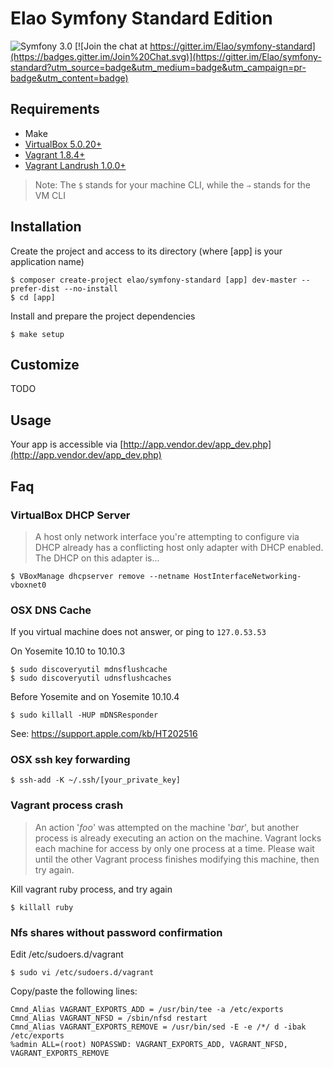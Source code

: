 # Elao Symfony Standard Edition

![Symfony 3.0](https://img.shields.io/badge/Symfony-3.0-blue.svg)
[![Join the chat at https://gitter.im/Elao/symfony-standard](https://badges.gitter.im/Join%20Chat.svg)](https://gitter.im/Elao/symfony-standard?utm_source=badge&utm_medium=badge&utm_campaign=pr-badge&utm_content=badge)

## Requirements

* Make
* [VirtualBox 5.0.20+](https://www.virtualbox.org/wiki/Downloads)
* [Vagrant 1.8.4+](https://www.vagrantup.com/downloads.html)
* [Vagrant Landrush 1.0.0+](https://github.com/vagrant-landrush/landrush)

> Note: The `$` stands for your machine CLI, while the `⇒` stands for the VM CLI

## Installation

Create the project and access to its directory (where [app] is your application name)

    $ composer create-project elao/symfony-standard [app] dev-master --prefer-dist --no-install
    $ cd [app]

Install and prepare the project dependencies

    $ make setup

## Customize

TODO

## Usage

Your app is accessible via [http://app.vendor.dev/app_dev.php](http://app.vendor.dev/app_dev.php)

## Faq

### VirtualBox DHCP Server

> A host only network interface you're attempting to configure via DHCP already
> has a conflicting host only adapter with DHCP enabled. The DHCP on this
> adapter is...

    $ VBoxManage dhcpserver remove --netname HostInterfaceNetworking-vboxnet0

### OSX DNS Cache

If you virtual machine does not answer, or ping to `127.0.53.53`

On Yosemite 10.10 to 10.10.3

    $ sudo discoveryutil mdnsflushcache
    $ sudo discoveryutil udnsflushcaches

Before Yosemite and on Yosemite 10.10.4

    $ sudo killall -HUP mDNSResponder

See: https://support.apple.com/kb/HT202516

### OSX ssh key forwarding

    $ ssh-add -K ~/.ssh/[your_private_key]

### Vagrant process crash

> An action '*foo*' was attempted on the machine '*bar*',
> but another process is already executing an action on the machine.
> Vagrant locks each machine for access by only one process at a time.
> Please wait until the other Vagrant process finishes modifying this
> machine, then try again.

Kill vagrant ruby process, and try again

    $ killall ruby

### Nfs shares without password confirmation

Edit /etc/sudoers.d/vagrant

    $ sudo vi /etc/sudoers.d/vagrant

Copy/paste the following lines:

    Cmnd_Alias VAGRANT_EXPORTS_ADD = /usr/bin/tee -a /etc/exports
    Cmnd_Alias VAGRANT_NFSD = /sbin/nfsd restart
    Cmnd_Alias VAGRANT_EXPORTS_REMOVE = /usr/bin/sed -E -e /*/ d -ibak /etc/exports
    %admin ALL=(root) NOPASSWD: VAGRANT_EXPORTS_ADD, VAGRANT_NFSD, VAGRANT_EXPORTS_REMOVE
